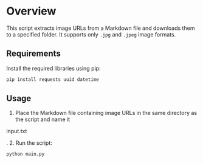 
# Overview

This script extracts image URLs from a Markdown file and downloads them to a specified folder. It supports only `.jpg` and `.jpeg` image formats.

## Requirements

Install the required libraries using pip:
```sh
pip install requests uuid datetime
```

## Usage

1. Place the Markdown file containing image URLs in the same directory as the script and name it 

input.txt

.
2. Run the script:
   ```sh
   python main.py
   ```
